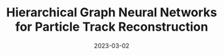 ---
title: "Hierarchical Graph Neural Networks for Particle Track Reconstruction"
date: 2023-03-02
venue: arxiv:2303.01640
link: https://arxiv.org/abs/2303.01640
inspire_id: 2638375
---
